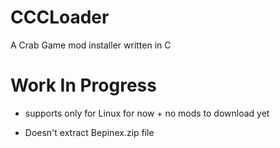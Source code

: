 # CCCLoader
A Crab Game mod installer written in C

# Work In Progress
- supports only for Linux for now + no mods to download yet

- Doesn't extract Bepinex.zip file 
